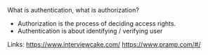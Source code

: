 What is authentication, what is authorization?
- Authorization is the process of deciding access rights.
- Authentication is about identifying / verifying user


Links:
https://www.interviewcake.com/
https://www.pramp.com/#/
